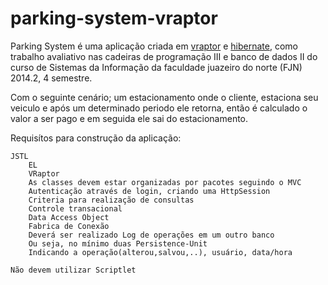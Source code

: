 parking-system-vraptor
======================

Parking System é uma aplicação criada em [vraptor](http://www.vraptor.org/) e [hibernate](http://hibernate.org/), como trabalho avaliativo nas cadeiras de programação III e banco de dados II do curso de Sistemas da Informação da faculdade juazeiro do norte (FJN) 2014.2, 4 semestre. 

Com o seguinte cenário; um estacionamento onde o cliente, estaciona seu veiculo e após um determinado periodo ele retorna, então é calculado o valor a ser pago e em seguida ele sai do estacionamento.

Requisítos para construção da aplicação:

    JSTL
        EL
        VRaptor
        As classes devem estar organizadas por pacotes seguindo o MVC
        Autenticação através de login, criando uma HttpSession
        Criteria para realização de consultas
        Controle transacional
        Data Access Object
        Fabrica de Conexão
        Deverá ser realizado Log de operações em um outro banco
        Ou seja, no mínimo duas Persistence-Unit
        Indicando a operação(alterou,salvou,..), usuário, data/hora

    Não devem utilizar Scriptlet



